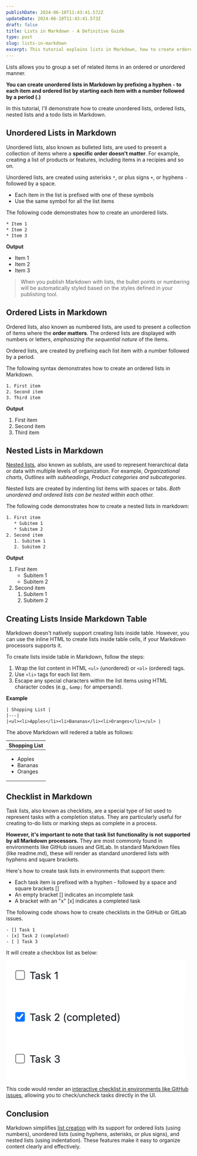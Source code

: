 ```yaml
---
publishDate: 2024-06-10T11:43:41.572Z
updateDate: 2024-06-10T11:43:41.573Z
draft: false
title: Lists in Markdown - A Definitive Guide
type: post
slug: lists-in-markdown
excerpt: This tutorial explains lists in Markdown, how to create ordered lists, unordered lists, nested lists and a Todo list.
---
```


Lists allows you to group a set of related items in an ordered or unordered manner. 

**You can create unordered lists in Markdown by prefixing a hyphen `-` to each item and ordered list by starting each item with a number followed by a period (.)**

In this tutorial, I'll demonstrate how to create unordered lists, ordered lists, nested lists and a todo lists in Markdown. 

## Unordered Lists in Markdown

Unordered lists, also known as bulleted lists, are used to present a collection of items where a **specific order doesn't matter**. For example, creating a list of products or features, including items in a recipies and so on.

Unordered lists,  are created using asterisks `*`, or plus signs `+`, or hyphens `-` followed by a space. 


- Each item in the list is prefixed with one of these symbols
- Use the same symbol for all the list items

The following code demonstrates how to create an unordered lists.

```
* Item 1
* Item 2
* Item 3
```

**Output**

* Item 1
* Item 2
* Item 3

> When you publish Markdown with lists, the bullet points or numbering will be automatically styled based on the styles defined in your publishing tool.

## Ordered Lists in Markdown

Ordered lists, also known as numbered lists, are used to present a collection of items where the **order matters**. The ordered lists are displayed with numbers or letters, *emphasizing the sequential nature* of the items.

Ordered lists, are created by prefixing each list item with a number followed by a period. 

The following syntax demonstrates how to create an ordered lists in Markdown.

```
1. First item
2. Second item
3. Third item
```

**Output**

1. First item
2. Second item
3. Third item

## Nested Lists in Markdown

[Nested lists](https://commonmark.org/help/tutorial/10-nestedLists.html), also known as sublists, are used to represent hierarchical data or data with multiple levels of organization. For example, *Organizational charts*, *Outlines with subheadings*, *Product categories and subcategories*.

Nested lists are created by indenting list items with spaces or tabs. *Both unordered and ordered lists can be nested within each other.*

The following code demonstrates how to create a nested lists in markdown:

```
1. First item
   * Subitem 1
   * Subitem 2
2. Second item
   1. Subitem 1
   2. Subitem 2
```

**Output**

1. First item
   * Subitem 1
   * Subitem 2
2. Second item
   1. Subitem 1
   2. Subitem 2

## Creating Lists Inside Markdown Table

Markdown doesn't natively support creating lists inside table. However, you can use the inline HTML to create lists inside table cells, if your Markdown processors supports it. 

To create lists inside table in Markdown, follow the steps:

1. Wrap the list content in HTML `<ul>` (unordered) or `<ol>` (ordered) tags.
2. Use `<li>` tags for each list item.
3. Escape any special characters within the list items using HTML character codes (e.g., `&amp;` for ampersand).


**Example**

```
| Shopping List |
|---|
|<ul><li>Apples</li><li>Bananas</li><li>Oranges</li></ul> |
```

The above Markdown will redered a table as follows:

| Shopping List |
|---|
|<ul><li>Apples</li><li>Bananas</li><li>Oranges</li></ul> |

## Checklist in Markdown

Task lists, also known as checklists, are a special type of list used to represent tasks with a completion status. They are particularly useful for creating to-do lists or marking steps as complete in a process.

**However, it's important to note that task list functionality is not supported by all Markdown processors.**  They are most commonly found in environments like GitHub issues and GitLab. In standard Markdown files (like readme.md), these will render as standard unordered lists with hyphens and square brackets.

Here's how to create task lists in environments that support them:

- Each task item is prefixed with a hyphen - followed by a space and square brackets []
- An empty bracket [] indicates an incomplete task
- A bracket with an "x" [x] indicates a completed task

The following code shows how to create checklists in the GitHub or GitLab issues.

```
- [] Task 1
- [x] Task 2 (completed)
- [ ] Task 3
```

It will create a checkbox list as below: 

![Checkboxes in GitHub](./images/checkboxes-inside-issues-github.png)

This code would render an [interactive checklist in environments like GitHub issues](/draw-checkbox-in-github-markdown-table/), allowing you to check/uncheck tasks directly in the UI.

## Conclusion

Markdown simplifies [list creation](https://daringfireball.net/projects/markdown/syntax#list) with its support for ordered lists (using numbers), unordered lists (using hyphens, asterisks, or plus signs), and nested lists (using indentation). These features make it easy to organize content clearly and effectively.
